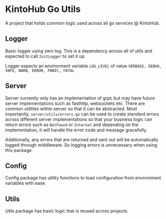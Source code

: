 # KintoHub Go Utils

A project that holds common logic used across all go services @ KintoHub.

## Logger

Basic logger using zero log. This is a dependency across all of utils and expected to call `InitLogger` to set it up.

Logger expects an environment variable `LOG_LEVEL` of value `VERBOSE, DEBUG, INFO, WARN, ERROR, PANIC, FATAL`


## Server

Server currently only has an implementation of grpc but may have future server implementations such as fasthttp, websockets
etc.  There are common utilities within server so that it can be abstracted.  Most importantly, `server/utils/errors.go` can
be used to create standard errors across different server implementations so that your business logic can return errors
such as `NotFound` or `Internal` and depending on the implementation, it will handle the error code and message gracefully.

Additionally, any errors that are returned and sent out will be automatically logged through middleware. So logging errors
is unnecessary when using this package.

## Config

Config package has utility functions to load configuration from environment variables with ease.

## Utils

Utils package has basic logic that is reused across projects.
